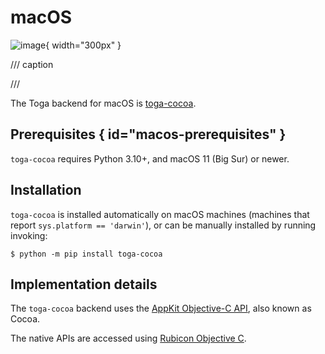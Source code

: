 # macOS

![image](/reference/screenshots/cocoa.png){ width="300px" }

/// caption

///

<!-- TODO: Update alt text -->

The Toga backend for macOS is
[toga-cocoa](https://github.com/beeware/toga/tree/main/cocoa).

## Prerequisites  { id="macos-prerequisites" }

`toga-cocoa` requires Python 3.10+, and macOS 11 (Big Sur) or newer.

## Installation

`toga-cocoa` is installed automatically on macOS machines (machines that
report `sys.platform == 'darwin'`), or can be manually installed by
running invoking:

```console
$ python -m pip install toga-cocoa
```

## Implementation details

The `toga-cocoa` backend uses the [AppKit Objective-C
API](https://developer.apple.com/documentation/appkit/), also known as
Cocoa.

The native APIs are accessed using [Rubicon Objective
C](https://rubicon-objc.readthedocs.io/).

